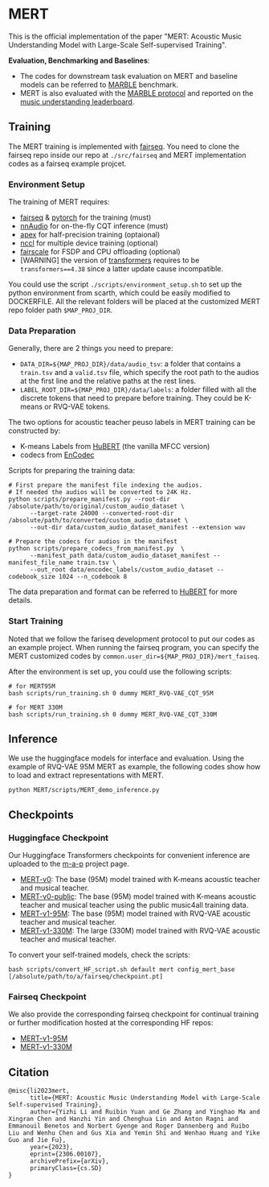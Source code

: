 # MERT

This is the official implementation of the paper "MERT: Acoustic Music Understanding Model with Large-Scale Self-supervised Training".


**Evaluation, Benchmarking and Baselines**:
* The codes for downstream task evaluation on MERT and baseline models can be referred to [MARBLE](https://marble-bm.shef.ac.uk) benchmark.
* MERT is also evaluated with the [MARBLE protocol](https://marble-bm.shef.ac.uk/submit) and reported on the [music understanding leaderboard](https://marble-bm.shef.ac.uk/leaderboard). 

## Training

The MERT training is implemented with [fairseq](https://github.com/facebookresearch/fairseq). 
You need to clone the fairseq repo inside our repo at `./src/fairseq` and MERT implementation codes as a fairseq example projcet. 

### Environment Setup

The training of MERT requires:
* [fairseq](https://github.com/facebookresearch/fairseq) & [pytorch](https://pytorch.org/) for the training (must)
* [nnAudio](https://github.com/KinWaiCheuk/nnAudio) for on-the-fly CQT inference (must)
* [apex](https://github.com/NVIDIA/apex) for half-precision training (optaional)
* [nccl](https://github.com/NVIDIA/nccl) for multiple device training (optional)
* [fairscale](https://github.com/facebookresearch/fairscale) for FSDP and CPU offloading (optional)
* [WARNING] the version of [transformers](https://huggingface.co/docs/transformers/en/index) requires to be `transformers==4.38` since a latter update cause incompatible.

  
You could use the script `./scripts/environment_setup.sh` to set up the python environment from scarth, which could be easily modified to DOCKERFILE. 
All the relevant folders will be placed at the customized MERT repo folder path `$MAP_PROJ_DIR`.

### Data Preparation

Generally, there are 2 things you need to prepare:
* `DATA_DIR=${MAP_PROJ_DIR}/data/audio_tsv`: a folder that contains a `train.tsv` and a `valid.tsv` file, which specify the root path to the audios at the first line and the relative paths at the rest lines.
* `LABEL_ROOT_DIR=${MAP_PROJ_DIR}/data/labels`: a folder filled with all the discrete tokens that need to prepare before training. They could be K-means or RVQ-VAE tokens.

The two options for acoustic teacher peuso labels in MERT training can be constructed by:
* K-means Labels from [HuBERT](https://github.com/facebookresearch/fairseq/tree/main/examples/hubert/simple_kmeans) (the vanilla MFCC version)
* codecs from [EnCodec](https://github.com/facebookresearch/encodec)

Scripts for preparing the training data:
```shell
# First prepare the manifest file indexing the audios.
# If needed the audios will be converted to 24K Hz.
python scripts/prepare_manifest.py --root-dir /absolute/path/to/original/custom_audio_dataset \
      --target-rate 24000 --converted-root-dir /absolute/path/to/converted/custom_audio_dataset \
      --out-dir data/custom_audio_dataset_manifest --extension wav
      
# Prepare the codecs for audios in the manifest
python scripts/prepare_codecs_from_manifest.py  \
      --manifest_path data/custom_audio_dataset_manifest --manifest_file_name train.tsv \
      --out_root data/encodec_labels/custom_audio_dataset --codebook_size 1024 --n_codebook 8
```

The data preparation and format can be referred to [HuBERT](https://github.com/facebookresearch/fairseq/tree/main/examples/hubert) for more details.

### Start Training

Noted that we follow the fariseq development protocol to put our codes as an example project. 
When running the fairseq program, you can specify the MERT customized codes by `common.user_dir=${MAP_PROJ_DIR}/mert_faiseq`.


After the environment is set up, you could use the following scripts:
```shell
# for MERT95M
bash scripts/run_training.sh 0 dummy MERT_RVQ-VAE_CQT_95M

# for MERT 330M
bash scripts/run_training.sh 0 dummy MERT_RVQ-VAE_CQT_330M
```

## Inference

We use the huggingface models for interface and evaluation. Using the example of RVQ-VAE 95M MERT as example, the following codes show how to load and extract representations with MERT.

```shell
python MERT/scripts/MERT_demo_inference.py
```

## Checkpoints

### Huggingface Checkpoint

Our Huggingface Transformers checkpoints for convenient inference are uploaded to the [m-a-p](https://huggingface.co/m-a-p) project page.
* [MERT-v0](https://huggingface.co/m-a-p/MERT-v1-95M): The base (95M) model trained with K-means acoustic teacher and musical teacher.
* [MERT-v0-public](https://huggingface.co/m-a-p/MERT-v1-95M): The base (95M) model trained with K-means acoustic teacher and musical teacher using the public music4all training data.
* [MERT-v1-95M](https://huggingface.co/m-a-p/MERT-v1-95M): The base (95M) model trained with RVQ-VAE acoustic teacher and musical teacher.
* [MERT-v1-330M](https://huggingface.co/m-a-p/MERT-v1-330M): The large (330M) model trained with RVQ-VAE acoustic teacher and musical teacher.

To convert your self-trained models, check the scripts:
```shell
bash scripts/convert_HF_script.sh default mert config_mert_base [/absolute/path/to/a/fairseq/checkpoint.pt]
```

### Fairseq Checkpoint

We also provide the corresponding fairseq checkpoint for continual training or further modification hosted at the corresponding HF repos:
* [MERT-v1-95M](https://huggingface.co/m-a-p/MERT-v1-95M/blob/main/MERT-v1-95M_fairseq.pt) 
* [MERT-v1-330M](https://huggingface.co/m-a-p/MERT-v1-330M/blob/main/MERT-v1-330M_fairseq.pt) 


## Citation

```shell
@misc{li2023mert,
      title={MERT: Acoustic Music Understanding Model with Large-Scale Self-supervised Training}, 
      author={Yizhi Li and Ruibin Yuan and Ge Zhang and Yinghao Ma and Xingran Chen and Hanzhi Yin and Chenghua Lin and Anton Ragni and Emmanouil Benetos and Norbert Gyenge and Roger Dannenberg and Ruibo Liu and Wenhu Chen and Gus Xia and Yemin Shi and Wenhao Huang and Yike Guo and Jie Fu},
      year={2023},
      eprint={2306.00107},
      archivePrefix={arXiv},
      primaryClass={cs.SD}
}
```
